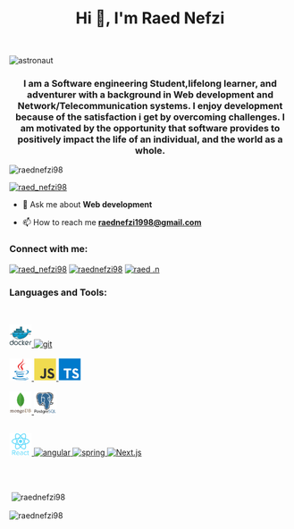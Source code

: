 <h1 align="center">Hi 👋, I'm Raed Nefzi</h1>
<br/>
<div class="center">
  
![astronaut](https://user-images.githubusercontent.com/74836098/208131823-9f91f373-7522-49c0-990c-a7194445ed4a.gif)
  
</div>

<h3 align="center" style="background-image: url('img_girl.jpg');">I am a Software engineering Student,lifelong learner, and adventurer with a background in Web development and Network/Telecommunication systems. I enjoy development because of the satisfaction i get by overcoming challenges. I am motivated by the opportunity that software provides to positively impact the life of an individual, and the world as a whole.</h3>




<p align="left"> <img src="https://komarev.com/ghpvc/?username=raednefzi98&label=Profile%20views&color=0e75b6&style=flat" alt="raednefzi98" /> </p>

<p align="left"> <a href="https://twitter.com/raed_nefzi98" target="blank"><img src="https://img.shields.io/twitter/follow/raed_nefzi98?logo=twitter&style=for-the-badge" alt="raed_nefzi98" /></a> </p>

- 💬 Ask me about **Web development**

- 📫 How to reach me **raednefzi1998@gmail.com**

<h3 align="left">Connect with me:</h3>
<p align="left">
<a href="https://twitter.com/raed_nefzi98" target="blank"><img align="center" src="https://raw.githubusercontent.com/rahuldkjain/github-profile-readme-generator/master/src/images/icons/Social/twitter.svg" alt="raed_nefzi98" height="30" width="40" /></a>
<a href="https://linkedin.com/in/raednefzi98" target="blank"><img align="center" src="https://raw.githubusercontent.com/rahuldkjain/github-profile-readme-generator/master/src/images/icons/Social/linked-in-alt.svg" alt="raednefzi98" height="30" width="40" /></a>
<a href="https://www.youtube.com/channel/UCfxf_o71Oh9cr1OZ2cyJ0lA" target="blank"><img align="center" src="https://raw.githubusercontent.com/rahuldkjain/github-profile-readme-generator/master/src/images/icons/Social/youtube.svg" alt="raed .n" height="30" width="40" /></a>
</p>

<h3 align="left">Languages and Tools:</h3>
<br/>
<p align="left"> <a href="https://www.docker.com/" target="_blank" rel="noreferrer"> <img src="https://raw.githubusercontent.com/devicons/devicon/master/icons/docker/docker-original-wordmark.svg" alt="docker" width="40" height="40"/> </a> <a href="https://git-scm.com/" target="_blank" rel="noreferrer"> <img src="https://www.vectorlogo.zone/logos/git-scm/git-scm-icon.svg" alt="git" width="40" height="40"/> </a> <br/> <br/> <a href="https://www.java.com" target="_blank" rel="noreferrer"> <img src="https://raw.githubusercontent.com/devicons/devicon/master/icons/java/java-original.svg" alt="java" width="40" height="40"/> </a> <a href="https://developer.mozilla.org/en-US/docs/Web/JavaScript" target="_blank" rel="noreferrer"> <img src="https://raw.githubusercontent.com/devicons/devicon/master/icons/javascript/javascript-original.svg" alt="javascript" width="40" height="40"/> </a> <a href="https://www.typescriptlang.org/" target="_blank" rel="noreferrer"> <img src="https://raw.githubusercontent.com/devicons/devicon/master/icons/typescript/typescript-original.svg" alt="typescript" width="40" height="40"/> </a> <br/> <br/> <a href="https://www.mongodb.com/" target="_blank" rel="noreferrer"> <img src="https://raw.githubusercontent.com/devicons/devicon/master/icons/mongodb/mongodb-original-wordmark.svg" alt="mongodb" width="40" height="40"/> </a> <a href="https://www.postgresql.org" target="_blank" rel="noreferrer"> <img src="https://raw.githubusercontent.com/devicons/devicon/master/icons/postgresql/postgresql-original-wordmark.svg" alt="postgresql" width="40" height="40"/> </a> <br/> <br/>
  
<a href="https://reactjs.org/" target="_blank" rel="noreferrer"> <img src="https://raw.githubusercontent.com/devicons/devicon/master/icons/react/react-original-wordmark.svg" alt="react" width="40" height="40"/> </a> 
<a href="https://angular.io" target="_blank" rel="noreferrer"> <img src="https://angular.io/assets/images/logos/angular/angular.svg" alt="angular" width="40" height="40"/> </a>  <a href="https://spring.io/" target="_blank" rel="noreferrer"> <img src="https://www.vectorlogo.zone/logos/springio/springio-icon.svg" alt="spring" width="40" height="40"/> </a> <a href="https://nextjs.org/" target="_blank"><img src="https://img.shields.io/badge/-Next.js-000000?style=flat&logo=next.js&logoColor=white" alt="Next.js" width="75" height="40"></a> </p>


<br/><br/>
<p>&nbsp;<img align="center" src="https://github-readme-stats.vercel.app/api?username=raednefzi98&show_icons=true&locale=en" alt="raednefzi98" /></p>

<p><img align="center" src="https://github-readme-streak-stats.herokuapp.com/?user=raednefzi98&" alt="raednefzi98" /></p>
